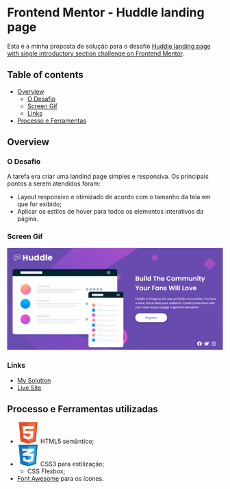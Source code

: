 # Frontend Mentor - Huddle landing page

Esta é a minha proposta de solução para o desafio [Huddle landing page with single introductory section challenge on Frontend Mentor](https://www.frontendmentor.io/challenges/huddle-landing-page-with-a-single-introductory-section-B_2Wvxgi0). 

## Table of contents

- [Overview](#overview)
  - [O Desafio](#o-desafio)
  - [Screen Gif](#screen-gif)
  - [Links](#links)
- [Processo e Ferramentas](#processo-e-ferramentas-utilizadas)

## Overview

### O Desafio

A tarefa era criar uma landind page simples e responsiva. Os principais pontos a serem atendidos foram:

- Layout responsivo e otimizado de acordo com o tamanho da tela em que for exibido;
- Aplicar os estilos de hover para todos os elementos interativos da página.

### Screen Gif

<img src="./assets/img/tela-hover.gif" alt="Captura de tela com demonstração de hover" />

### Links

- [My Solution](https://www.frontendmentor.io/solutions/huddle-landing-page-with-html-and-css-gUhsvGodY2)
- [Live Site](https://guihcastro.github.io/Frontend-Mentor-Huddle-Landing-Page/)

## Processo e Ferramentas utilizadas

- <img src="./assets/img/html-icon.png" alt="HTML5 Icon" width="50px"/> HTML5 semântico;
- <img src="./assets/img/css-icon.png" alt="CSS3 Icon" width="50px"/> CSS3 para estilização;
  - CSS Flexbox;
- [Font Awesome](https://fontawesome.com/) para os ícones.
